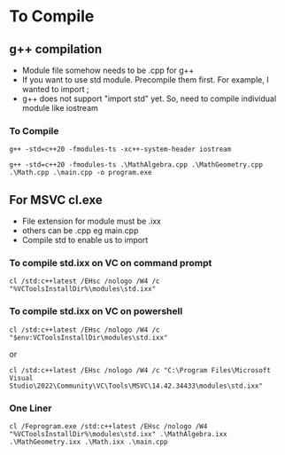 # To Compile

## g++ compilation

* Module file somehow needs to be .cpp for g++
* If you want to use std module. Precompile them first. For example, I wanted to import <iostream>;
* g++ does not support "import std" yet. So, need to compile individual module like iostream

### To Compile
```
g++ -std=c++20 -fmodules-ts -xc++-system-header iostream
```
```
g++ -std=c++20 -fmodules-ts .\MathAlgebra.cpp .\MathGeometry.cpp .\Math.cpp .\main.cpp -o program.exe
```

## For MSVC cl.exe

* File extension for module must be .ixx
* others can be .cpp eg main.cpp
* Compile std to enable us to import

### To compile std.ixx on VC on command prompt
```
cl /std:c++latest /EHsc /nologo /W4 /c "%VCToolsInstallDir%\modules\std.ixx"
```

### To compile std.ixx on VC on powershell

```
cl /std:c++latest /EHsc /nologo /W4 /c "$env:VCToolsInstallDir\modules\std.ixx"
```

or

```
cl /std:c++latest /EHsc /nologo /W4 /c "C:\Program Files\Microsoft Visual Studio\2022\Community\VC\Tools\MSVC\14.42.34433\modules\std.ixx"
```

### One Liner
```
cl /Feprogram.exe /std:c++latest /EHsc /nologo /W4 "%VCToolsInstallDir%\modules\std.ixx" .\MathAlgebra.ixx .\MathGeometry.ixx .\Math.ixx .\main.cpp
```
